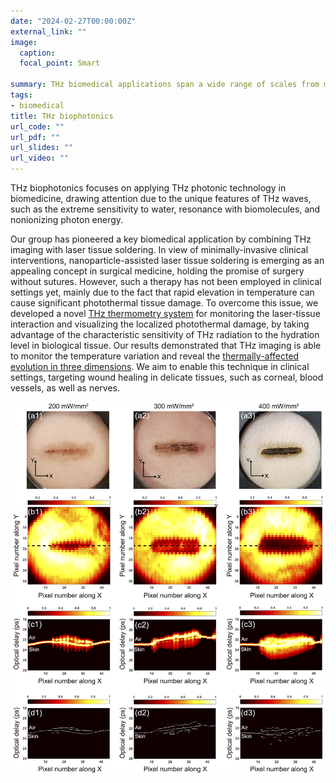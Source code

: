 ```yaml
---
date: "2024-02-27T00:00:00Z"
external_link: ""
image:
  caption: 
  focal_point: Smart

summary: THz biomedical applications span a wide range of scales from molecules to cells and tissues. Our group applies THz photonic technology in biomedicine, developing sensors, instrumentation, measurement protocols, and data analysis algorithms, with the goal of advancing THz technology towards clinical applications.
tags:
- biomedical
title: THz biophotonics
url_code: ""
url_pdf: ""
url_slides: ""
url_video: ""
---
```


THz biophotonics focuses on applying THz photonic technology in biomedicine, drawing attention due to the unique features of THz waves, such as the extreme sensitivity to water, resonance with biomolecules, and nonionizing photon energy.

Our group has pioneered a key biomedical application by combining THz imaging with laser tissue soldering. In view of minimally-invasive clinical interventions, nanoparticle-assisted laser tissue soldering is emerging as an appealing concept in surgical medicine, holding the promise of surgery without sutures. However, such a therapy has not been employed in clinical settings yet, mainly due to the fact that rapid elevation in temperature can cause significant photothermal tissue damage. To overcome this issue, we developed a novel [THz thermometry system](https://pubs.aip.org/aip/app/article/4/12/126106/123230) for monitoring the laser-tissue interaction and visualizing the localized photothermal damage, by taking advantage of the characteristic sensitivity of THz radiation to the hydration level in biological tissue. Our results demonstrated that THz imaging is able to monitor the temperature variation and reveal the [thermally-affected evolution in three dimensions](https://opg.optica.org/boe/fulltext.cfm?uri=boe-11-4-2254&id=429543). We aim to enable this technique in clinical settings, targeting wound healing in delicate tissues, such as corneal, blood vessels, as well as nerves.

![targets](Figure.jpg "THz imaging of skin samples after nanoparticle-assisted laser tissue soldering")
